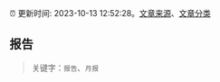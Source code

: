 :alarm_clock: 更新时间: 2023-10-13 12:52:28。[文章来源](/README.md)、[文章分类](/TAGS.md)

## 报告


> 关键字：`报告`、`月报`



